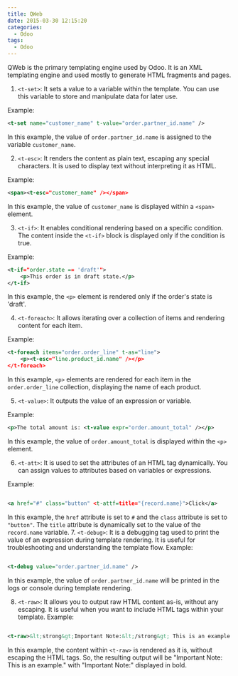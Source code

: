 ```yaml
---
title: QWeb
date: 2015-03-30 12:15:20
categories:
  - Odoo
tags:
  - Odoo
---
```

QWeb is the primary templating engine used by Odoo. It is an XML templating engine and used mostly to generate HTML fragments and pages.

1. `<t-set>`: It sets a value to a variable within the template. You can use this variable to store and manipulate data for later use.

Example:
```xml
<t-set name="customer_name" t-value="order.partner_id.name" />
```
In this example, the value of `order.partner_id.name` is assigned to the variable `customer_name`.

2. `<t-esc>`: It renders the content as plain text, escaping any special characters. It is used to display text without interpreting it as HTML.

Example:
```xml
<span><t-esc="customer_name" /></span>
```
In this example, the value of `customer_name` is displayed within a `<span>` element.

3. `<t-if>`: It enables conditional rendering based on a specific condition. The content inside the `<t-if>` block is displayed only if the condition is true.

Example:
```xml
<t-if="order.state == 'draft'">
    <p>This order is in draft state.</p>
</t-if>
```
In this example, the `<p>` element is rendered only if the order's state is 'draft'.

4. `<t-foreach>`: It allows iterating over a collection of items and rendering content for each item.

Example:
```xml
<t-foreach items="order.order_line" t-as="line">
    <p><t-esc="line.product_id.name" /></p>
</t-foreach>
```
In this example, `<p>` elements are rendered for each item in the `order.order_line` collection, displaying the name of each product.

5. `<t-value>`: It outputs the value of an expression or variable.

Example:
```xml
<p>The total amount is: <t-value expr="order.amount_total" /></p>
```
In this example, the value of `order.amount_total` is displayed within the `<p>` element.

6. `<t-att>`: It is used to set the attributes of an HTML tag dynamically. You can assign values to attributes based on variables or expressions.

Example:

```xml

<a href="#" class="button" <t-attf=title="{record.name}">Click</a>

```

In this example, the `href` attribute is set to `#` and the `class` attribute is set to `"button"`. The `title` attribute is dynamically set to the value of the `record.name` variable.
7. `<t-debug>`: It is a debugging tag used to print the value of an expression during template rendering. It is useful for troubleshooting and understanding the template flow.
Example:

```xml

<t-debug value="order.partner_id.name" />

```

In this example, the value of `order.partner_id.name` will be printed in the logs or console during template rendering.

8. `<t-raw>`: It allows you to output raw HTML content as-is, without any escaping. It is useful when you want to include HTML tags within your template.
Example:

```xml

<t-raw>&lt;strong&gt;Important Note:&lt;/strong&gt; This is an example.</t-raw>

```

In this example, the content within `<t-raw>` is rendered as it is, without escaping the HTML tags. So, the resulting output will be "Important Note: This is an example." with "Important Note:" displayed in bold.